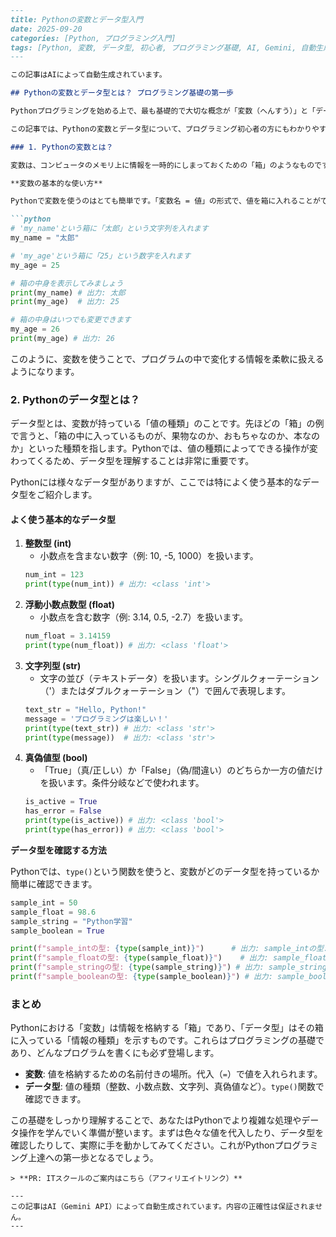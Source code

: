```markdown
---
title: Pythonの変数とデータ型入門
date: 2025-09-20
categories: [Python, プログラミング入門]
tags: [Python, 変数, データ型, 初心者, プログラミング基礎, AI, Gemini, 自動生成]
---

この記事はAIによって自動生成されています。

## Pythonの変数とデータ型とは？ プログラミング基礎の第一歩

Pythonプログラミングを始める上で、最も基礎的で大切な概念が「変数（へんすう）」と「データ型（データがた）」です。これらを理解することは、あなたが書くコードがどのように情報を扱い、処理するのかを知る上で不可欠です。

この記事では、Pythonの変数とデータ型について、プログラミング初心者の方にもわかりやすく、具体的な例を交えながら解説していきます。

### 1. Pythonの変数とは？

変数は、コンピュータのメモリ上に情報を一時的にしまっておくための「箱」のようなものです。この箱には、名前（変数名）を付けて、さまざまな種類の値（数字、文字など）を自由に出し入れできます。

**変数の基本的な使い方**

Pythonで変数を使うのはとても簡単です。「変数名 = 値」の形式で、値を箱に入れることができます。これを「代入（だいにゅう）」と呼びます。

```python
# 'my_name'という箱に「太郎」という文字列を入れます
my_name = "太郎"

# 'my_age'という箱に「25」という数字を入れます
my_age = 25

# 箱の中身を表示してみましょう
print(my_name) # 出力: 太郎
print(my_age)  # 出力: 25

# 箱の中身はいつでも変更できます
my_age = 26
print(my_age) # 出力: 26
```

このように、変数を使うことで、プログラムの中で変化する情報を柔軟に扱えるようになります。

### 2. Pythonのデータ型とは？

データ型とは、変数が持っている「値の種類」のことです。先ほどの「箱」の例で言うと、「箱の中に入っているものが、果物なのか、おもちゃなのか、本なのか」といった種類を指します。Pythonでは、値の種類によってできる操作が変わってくるため、データ型を理解することは非常に重要です。

Pythonには様々なデータ型がありますが、ここでは特によく使う基本的なデータ型をご紹介します。

#### よく使う基本的なデータ型

1.  **整数型 (int)**
    *   小数点を含まない数字（例: 10, -5, 1000）を扱います。
    ```python
    num_int = 123
    print(type(num_int)) # 出力: <class 'int'>
    ```
2.  **浮動小数点数型 (float)**
    *   小数点を含む数字（例: 3.14, 0.5, -2.7）を扱います。
    ```python
    num_float = 3.14159
    print(type(num_float)) # 出力: <class 'float'>
    ```
3.  **文字列型 (str)**
    *   文字の並び（テキストデータ）を扱います。シングルクォーテーション（'）またはダブルクォーテーション（"）で囲んで表現します。
    ```python
    text_str = "Hello, Python!"
    message = 'プログラミングは楽しい！'
    print(type(text_str)) # 出力: <class 'str'>
    print(type(message))  # 出力: <class 'str'>
    ```
4.  **真偽値型 (bool)**
    *   「True」（真/正しい）か「False」（偽/間違い）のどちらか一方の値だけを扱います。条件分岐などで使われます。
    ```python
    is_active = True
    has_error = False
    print(type(is_active)) # 出力: <class 'bool'>
    print(type(has_error)) # 出力: <class 'bool'>
    ```

**データ型を確認する方法**

Pythonでは、`type()`という関数を使うと、変数がどのデータ型を持っているか簡単に確認できます。

```python
sample_int = 50
sample_float = 98.6
sample_string = "Python学習"
sample_boolean = True

print(f"sample_intの型: {type(sample_int)}")      # 出力: sample_intの型: <class 'int'>
print(f"sample_floatの型: {type(sample_float)}")    # 出力: sample_floatの型: <class 'float'>
print(f"sample_stringの型: {type(sample_string)}") # 出力: sample_stringの型: <class 'str'>
print(f"sample_booleanの型: {type(sample_boolean)}") # 出力: sample_booleanの型: <class 'bool'>
```

### まとめ

Pythonにおける「変数」は情報を格納する「箱」であり、「データ型」はその箱に入っている「情報の種類」を示すものです。これらはプログラミングの基礎であり、どんなプログラムを書くにも必ず登場します。

*   **変数**: 値を格納するための名前付きの場所。代入（`=`）で値を入れられます。
*   **データ型**: 値の種類（整数、小数点数、文字列、真偽値など）。`type()`関数で確認できます。

この基礎をしっかり理解することで、あなたはPythonでより複雑な処理やデータ操作を学んでいく準備が整います。まずは色々な値を代入したり、データ型を確認したりして、実際に手を動かしてみてください。これがPythonプログラミング上達への第一歩となるでしょう。
```
> **PR: ITスクールのご案内はこちら（アフィリエイトリンク）**

---
この記事はAI（Gemini API）によって自動生成されています。内容の正確性は保証されません。
---
